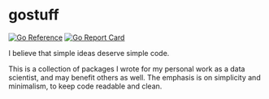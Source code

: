 gostuff
=======

[![Go Reference](https://pkg.go.dev/badge/github.com/fluhus/gostuff.svg)](https://pkg.go.dev/github.com/fluhus/gostuff)
[![Go Report Card](https://goreportcard.com/badge/github.com/fluhus/gostuff)](https://goreportcard.com/report/github.com/fluhus/gostuff)

I believe that simple ideas deserve simple code.

This is a collection of packages I wrote for my personal work as a data
scientist, and may benefit others as well.
The emphasis is on simplicity and minimalism, to keep code readable and clean.
